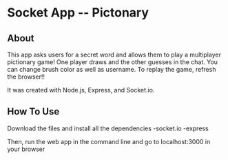 # Socket App -- Pictonary

## About

This app asks users for a secret word and allows them to play a multiplayer pictionary game! One player draws and the other guesses in the chat. You can change brush color as well as username. To replay the game, refresh the browser!!

It was created with Node.js, Express, and Socket.io.

## How To Use

Download the files and install all the dependencies
-socket.io
-express


Then, run the web app in the command line and go to localhost:3000 in your browser
